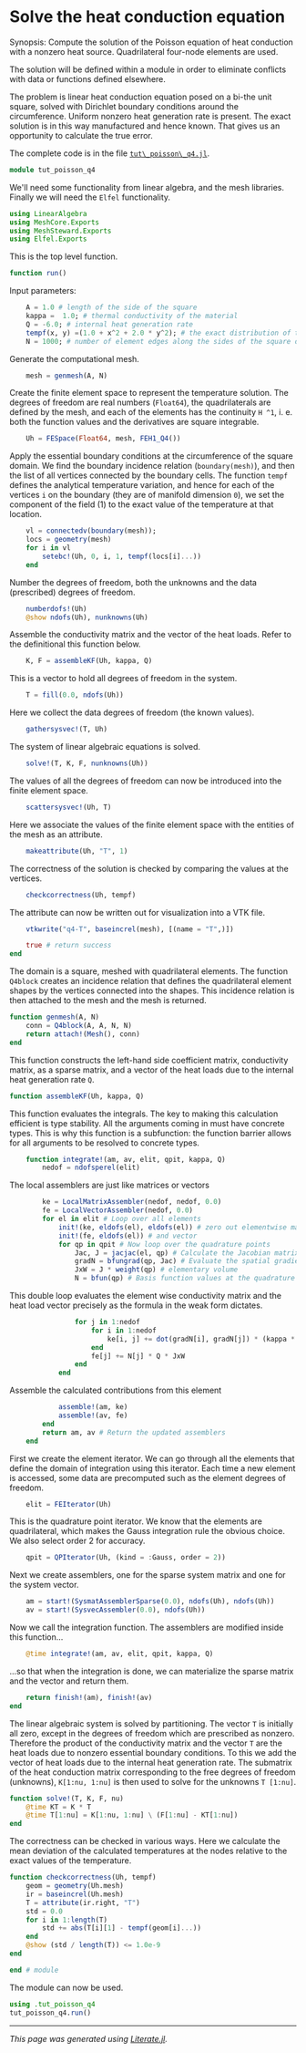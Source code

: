 # Solve the heat conduction equation

Synopsis: Compute the solution of the Poisson equation of heat conduction with a
nonzero heat source. Quadrilateral four-node elements are used.

The solution will be defined  within a module in order to eliminate conflicts
with data or functions defined elsewhere.

The problem is linear heat conduction equation posed on a bi-the unit square,
solved with Dirichlet boundary conditions around the circumference. Uniform
nonzero heat generation rate is present. The exact solution is in this way
manufactured and hence known. That gives us an opportunity to calculate the
true error.

The complete code is in the file [`tut\_poisson\_q4.jl`](tut_poisson_q4.jl).

```julia
module tut_poisson_q4
```

We'll need some functionality from linear algebra, and the mesh libraries.
Finally we will need the `Elfel` functionality.

```julia
using LinearAlgebra
using MeshCore.Exports
using MeshSteward.Exports
using Elfel.Exports
```

This is the top level function.

```julia
function run()
```

Input parameters:

```julia
    A = 1.0 # length of the side of the square
    kappa =  1.0; # thermal conductivity of the material
    Q = -6.0; # internal heat generation rate
    tempf(x, y) =(1.0 + x^2 + 2.0 * y^2); # the exact distribution of temperature
    N = 1000; # number of element edges along the sides of the square domain
```

Generate the computational mesh.

```julia
    mesh = genmesh(A, N)
```

Create the finite element space to represent the temperature solution. The
degrees of freedom are real numbers (`Float64`), the quadrilaterals are
defined by the mesh, and each of the elements has the continuity ``H
^1``, i. e. both the function values and the derivatives are square
integrable.

```julia
    Uh = FESpace(Float64, mesh, FEH1_Q4())
```

Apply the essential boundary conditions at the circumference of the square
domain. We find the boundary incidence relation (`boundary(mesh)`), and
then the list of all vertices connected by the boundary cells. The
function `tempf` defines the analytical temperature variation, and hence
for each of the vertices `i` on the boundary (they are of manifold
dimension  `0`), we set the component of the field (1) to the exact value
of the temperature at that location.

```julia
    vl = connectedv(boundary(mesh));
    locs = geometry(mesh)
    for i in vl
        setebc!(Uh, 0, i, 1, tempf(locs[i]...))
    end
```

Number the degrees of freedom, both the unknowns and the data
(prescribed) degrees of freedom.

```julia
    numberdofs!(Uh)
    @show ndofs(Uh), nunknowns(Uh)
```

Assemble the conductivity matrix and the vector of the heat loads. Refer
to the definitional this function below.

```julia
    K, F = assembleKF(Uh, kappa, Q)
```

This is a vector to hold all degrees of freedom in the system.

```julia
    T = fill(0.0, ndofs(Uh))
```

Here we collect the data degrees of freedom (the known values).

```julia
    gathersysvec!(T, Uh)
```

The system of linear algebraic equations is solved.

```julia
    solve!(T, K, F, nunknowns(Uh))
```

The values of all the degrees of freedom can now be introduced into the
finite element space.

```julia
    scattersysvec!(Uh, T)
```

Here we associate the values of the finite element space with the entities
of the mesh as an attribute.

```julia
    makeattribute(Uh, "T", 1)
```

The correctness of the solution is checked by comparing the values at the
vertices.

```julia
    checkcorrectness(Uh, tempf)
```

The attribute can now be written out for visualization into a VTK file.

```julia
    vtkwrite("q4-T", baseincrel(mesh), [(name = "T",)])

    true # return success
end
```

The domain is a square, meshed with quadrilateral elements. The function
`Q4block` creates an incidence relation that defines the quadrilateral
element shapes by the vertices connected into the shapes. This incidence
relation is then attached to the mesh and the mesh is returned.

```julia
function genmesh(A, N)
    conn = Q4block(A, A, N, N)
    return attach!(Mesh(), conn)
end
```

This function constructs the left-hand side coefficient matrix, conductivity
matrix, as a sparse matrix, and a vector of the heat loads due to the
internal heat generation rate `Q`.

```julia
function assembleKF(Uh, kappa, Q)
```

This function evaluates the integrals. The key to making this calculation
efficient is type stability. All the arguments coming in must have
concrete types. This is why this function is a subfunction: the function
barrier allows for all arguments to be resolved to concrete types.

```julia
    function integrate!(am, av, elit, qpit, kappa, Q)
        nedof = ndofsperel(elit)
```

The local assemblers are just like matrices or vectors

```julia
        ke = LocalMatrixAssembler(nedof, nedof, 0.0)
        fe = LocalVectorAssembler(nedof, 0.0)
        for el in elit # Loop over all elements
            init!(ke, eldofs(el), eldofs(el)) # zero out elementwise matrix
            init!(fe, eldofs(el)) # and vector
            for qp in qpit # Now loop over the quadrature points
                Jac, J = jacjac(el, qp) # Calculate the Jacobian matrix, Jacobian
                gradN = bfungrad(qp, Jac) # Evaluate the spatial gradients
                JxW = J * weight(qp) # elementary volume
                N = bfun(qp) # Basis function values at the quadrature point
```

This double loop evaluates the element wise conductivity
matrix and the heat load vector precisely as the formula in
the weak form  dictates.

```julia
                for j in 1:nedof
                    for i in 1:nedof
                        ke[i, j] += dot(gradN[i], gradN[j]) * (kappa * JxW)
                    end
                    fe[j] += N[j] * Q * JxW
                end
            end
```

Assemble the calculated contributions from this element

```julia
            assemble!(am, ke)
            assemble!(av, fe)
        end
        return am, av # Return the updated assemblers
    end
```

First we create the element iterator. We can go through all the elements that
define the domain of integration using this iterator. Each time a new element
is accessed, some data are precomputed such as the element degrees of
freedom.

```julia
    elit = FEIterator(Uh)
```

This is the quadrature point iterator. We know that the elements are
quadrilateral, which makes the Gauss integration rule the obvious choice.
We also select order 2 for accuracy.

```julia
    qpit = QPIterator(Uh, (kind = :Gauss, order = 2))
```

Next we create assemblers, one for the sparse system matrix and one for
the system vector.

```julia
    am = start!(SysmatAssemblerSparse(0.0), ndofs(Uh), ndofs(Uh))
    av = start!(SysvecAssembler(0.0), ndofs(Uh))
```

Now we call the integration function. The assemblers are modified inside
this function...

```julia
    @time integrate!(am, av, elit, qpit, kappa, Q)
```

...so that when the integration is done, we can materialize the sparse
   matrix and the vector and return them.

```julia
    return finish!(am), finish!(av)
end
```

The linear algebraic system is solved by partitioning. The vector `T` is
initially all zero, except in the degrees of freedom which are prescribed as
nonzero. Therefore the product of the conductivity matrix and the vector `T`
are the heat loads due to nonzero essential boundary conditions. To this we
add the vector of heat loads due to the internal heat generation rate. The
submatrix of the heat conduction matrix corresponding to the free degrees of
freedom (unknowns), `K[1:nu, 1:nu]` is then used to solve for the unknowns `T
[1:nu]`.

```julia
function solve!(T, K, F, nu)
    @time KT = K * T
    @time T[1:nu] = K[1:nu, 1:nu] \ (F[1:nu] - KT[1:nu])
end
```

The correctness can be checked in various ways. Here we calculate the mean
deviation of the calculated temperatures at the nodes relative to the exact
values of the temperature.

```julia
function checkcorrectness(Uh, tempf)
    geom = geometry(Uh.mesh)
    ir = baseincrel(Uh.mesh)
    T = attribute(ir.right, "T")
    std = 0.0
    for i in 1:length(T)
        std += abs(T[i][1] - tempf(geom[i]...))
    end
    @show (std / length(T)) <= 1.0e-9
end

end # module
```

The module can now be used.

```julia
using .tut_poisson_q4
tut_poisson_q4.run()
```

---

*This page was generated using [Literate.jl](https://github.com/fredrikekre/Literate.jl).*

